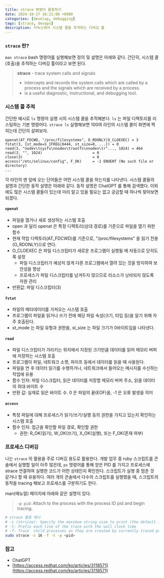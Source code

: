 ```yaml
---
title: strace 명령어 활용하기
date: 2024-10-27 16:21:00 +0900
categories: [develop, debugging]
tags: [strace, devops]
description: 리눅스에서 시스템 콜을 추적하는 디버깅 툴
---
```


### `strace` 란?

`man strace` bash 명령어를 실행해보면 정의 및 설명은 아래와 같다. 간단히, 시스템 콜(호출)을 추적하는 디버깅 툴이라고 보면 된다.

> **strace** - trace system calls and signals
> - intercepts and records the system calls which are called by a process and the signals which are received by a process.
> - is a useful diagnostic, instructional, and debugging tool.


### 시스템 콜 추적

간단한 예시로 `ls` 명령어 실행 시의 시스템 콜을 추적해본다. `ls` 는 파일 디렉토리를 리스팅하는 기본 명령어다. `strace ls` 실행해보면 100여 라인의 시스템 콜이 화면에 찍히는데 간단히 살펴보자.

```
openat(AT_FDCWD, "/proc/filesystems", O_RDONLY|O_CLOEXEC) = 3
fstat(3, {st_mode=S_IFREG|0444, st_size=0, ...}) = 0
read(3, "nodev\tsysfs\nnodev\trootfs\nnodev\tr"..., 1024) = 464
read(3, "", 1024)                       = 0
close(3)                                = 0
access("/etc/selinux/config", F_OK)     = -1 ENOENT (No such file or directory)
...
```

각 라인의 맨 앞에 오는 단어들은 어떤 시스템 콜을 하는지를 나타낸다. 시스템 콜들의 설명과 간단한 동작 설명은 아래와 같다. 동작 설명은 ChatGPT 를 통해 검색했다. 이외에도 많은 시스템 콜들이 있는데 미리 알고 있을 필요는 없고 궁금할 때 하나씩 찾아보면 되겠다.

#### `openat`
  - 파일을 열거나 새로 생성하는 시스템 호출
  - open 과 달리 openat 은 특정 디렉토리(상대 경로)를 기준으로 파일을 열기 위한 함수
  - 현재 작업 디렉토리(AT_FDCWD)를 기준으로, "/proc/filesystems" 을 읽기 전용(O_RDONLY)으로 연다.
  - O_CLOEXEC 은 파일 디스크립터가 새로운 프로그램이 실행될 때 자동으로 닫히도록 설정
    - 파일 디스크립터가 예상치 않게 다른 프로그램에서 열려 있는 것을 방지하여 보안성을 향상
    - 프로세스가 파일 디스크립터를 남겨두지 않으므로 리소스가 낭비되지 않도록 자원 관리
  - 반환값: 파일 디스크립터(3)

#### `fstat`
  - 파일의 메타데이터를 가져오는 시스템 호출
  - 프로그램이 파일을 읽거나 쓰기 전에 해당 파일 속성(크기, 타입 등)을 알기 위해 자주 호출된다.
  - st_mode 는 파일 유형과 권한을, st_size 는 파일 크기가 0바이트임을 나타낸다.

#### `read`
  - 파일 디스크립터가 가리키는 위치에서 지정된 크기만큼 데이터를 읽어 메모리 버퍼에 저장하는 시스템 호출
  - 프로그램이 파일, 네트워크 소켓, 파이프 등에서 데이터를 읽을 때 사용된다.
  - 파일을 연 후 데이터 읽기를 수행하거나, 네트워크에서 들어오는 메시지를 수신하는 작업에 유용
  - 함수 인자: 파일 디스크립터, 읽은 데이터를 저장할 메모리 버퍼 주소, 읽을 데이터의 최대 바이트 수
  - 반환 값: 실제로 읽은 바이트 수. 0 은 파일의 끝(EOF)을, -1 은 오류 발생을 의미

#### `access`
  - 특정 파일에 대해 프로세스가 읽기/쓰기/실행 등의 권한을 가지고 있는지 확인하는 시스템 호출
  - 함수 인자: 접근을 확인할 파일 경로, 확인할 권한
    - 권한: R_OK(읽기), W_OK(쓰기), X_OK(실행), 또는 F_OK(존재 여부)


### 프로세스 디버깅

나는 `strace` 의 활용을 주로 디버깅 용도로 활용한다. 개발 업무 중 ruby 스크립트를 콘솔에서 실행할 일이 아주 많은데, `ps` 명령어를 통해 얻은 PID 를 가지고 프로세스에 strace 연결하여 실행한 코드가 어떤 상태인지 확인한다. 스크립트가 실행 중 멈춘 것 같거나 할 때 유용하다. 여러 개의 콘솔에서 다수의 스크립트를 실행했을 때, 스크립트의 동작을 tracing 해보고 프로세스를 구분하기도 한다.

man(매뉴얼) 페이지에 아래와 같은 설명이 있다.

> `-p pid`: Attach  to the process with the process ID pid and begin tracing.


```bash
# strace 활용 예시
# -s (strsize): Specify the maximum string size to print (the default is 32)
# -t: Prefix each line of the trace with the wall clock time
# -f: Trace  child processes as they are created by currently traced processes
sudo strace -s 16 -f -t -p <pid> 
```


### 참고
- ChatGPT
- [https://access.redhat.com/ko/articles/3118571](https://access.redhat.com/ko/articles/3118571)
